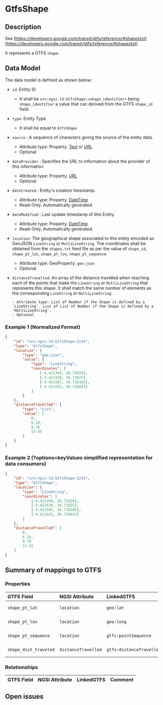 # GtfsShape

## Description

See
[https://developers.google.com/transit/gtfs/reference/#shapestxt](https://developers.google.com/transit/gtfs/reference/#shapestxt)

It represents a GTFS `shape`.

## Data Model

The data model is defined as shown below:

-   `id`: Entity ID

    -   It shall be `urn:ngsi-ld:GtfsShape:<shape_identifier>` being
        `shape_identifier` a value that can derived from the GTFS `shape_id`
        field.

-   `type`: Entity Type

    -   It shall be equal to `GtfsShape`

-   `source` : A sequence of characters giving the source of the entity data.

    -   Attribute type: Property. [Text](https://schema.org/Text) or
        [URL](https://schema.org/URL)
    -   Optional

-   `dataProvider` : Specifies the URL to information about the provider of this
    information

    -   Attribute type: Property. [URL](https://schema.org/URL)
    -   Optional

-   `dateCreated` : Entity's creation timestamp.

    -   Attribute type: Property. [DateTime](https://schema.org/DateTime)
    -   Read-Only. Automatically generated.

-   `dateModified` : Last update timestamp of this Entity.

    -   Attribute type: Property. [DateTime](https://schema.org/DateTime)
    -   Read-Only. Automatically generated.

-   `location`: The geographical shape associated to this entity encoded as
    GeoJSON `LineString` or `MultiLineString`. The coordinates shall be obtained
    from the `shapes.txt` feed file as per the value of `shape_id`,
    `shape_pt_lat`, `shape_pt_lon`, `shape_pt_sequence`.

    -   Attribute type: GeoProperty. `geo:json`
    -   Optional

-   `distanceTravelled`: An array of the distance travelled when reaching each
    of the points that make the `LineString` or `MultiLineString` that
    represents this shape. It shall match the same number of elements as the
    corresponding `LineString` or `MultiLineString`.

        - Attribute type: List of Number if the Shape is defined by a `LineString`. List of List of Number if the Shape is defined by a `MultiLineString`.
        - Optional

### Example 1 (Normalized Format)

```json
{
    "id": "urn:ngsi-ld:GtfsShape:S234",
    "type": "GtfsShape",
    "location": {
        "type": "geo:json",
        "value": {
            "type": "LineString",
            "coordinates": [
                [-4.421394, 36.73826],
                [-4.421428, 36.73825],
                [-4.421505, 36.738186],
                [-4.421525, 36.738033]
            ]
        }
    },
    "distanceTravelled": {
        "type": "List",
        "value": [
            0,
            6.10,
            9.78
            13.45
        ]
    }
}
```

### Example 2 (?options=keyValues simplified representation for data consumers)

```json
{
    "id": "urn:ngsi-ld:GtfsShape:S234",
    "type": "GtfsShape",
    "location": {
        "type": "LineString",
        "coordinates": [
            [-4.421394, 36.73826],
            [-4.421428, 36.73825],
            [-4.421505, 36.738186],
            [-4.421525, 36.738033]
        ]
    },
    "distanceTravelled": [
        0,
        6.10,
        9.78
        13.45
    ]
}
```

## Summary of mappings to GTFS

### Properties

| GTFS Field            | NGSI Attribute      | LinkedGTFS               | Comment              |
| :-------------------- | :------------------ | :----------------------- | :------------------- |
| `shape_pt_lat`        | `location`          | `geo:lat`                | Latitude of points.  |
| `shape_pt_lon`        | `location`          | `geo:long`               | Longitude of points. |
| `shape_pt_sequence`   | `location`          | `gtfs:pointSequence`     | Sequence of points.  |
| `shape_dist_traveled` | `distanceTravelled` | `gtfs:distanceTravelled` | Distance travelled   |

### Relationships

| GTFS Field | NGSI Attribute | LinkedGTFS | Comment |
| :--------- | :------------- | :--------- | :------ |


## Open issues
